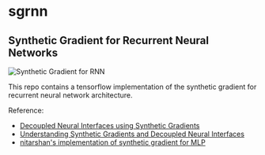 # sgrnn

## Synthetic Gradient for Recurrent Neural Networks

![Synthetic Gradient for RNN](img/sgrnn.gif?raw=true)

This repo contains a tensorflow implementation of the synthetic gradient for recurrent neural network architecture.

Reference:
- [Decoupled Neural Interfaces using Synthetic Gradients](https://arxiv.org/abs/1608.05343) 
- [Understanding Synthetic Gradients and Decoupled Neural Interfaces](https://arxiv.org/abs/1703.00522)
- [nitarshan's implementation of synthetic gradient for MLP](https://github.com/nitarshan/decoupled-neural-interfaces)